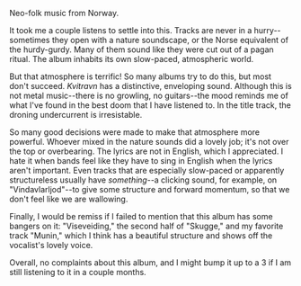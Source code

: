 Neo-folk music from Norway.

It took me a couple listens to settle into this. Tracks are never in a hurry--sometimes
they open with a nature soundscape, or the Norse equivalent of the hurdy-gurdy. Many of
them sound like they were cut out of a pagan ritual. The album inhabits its own 
slow-paced, atmospheric world.

But that atmosphere is terrific! So many albums try to do this, but most don't succeed.
*Kvitravn* has a distinctive, enveloping sound. Although this is not metal music--there
is no growling, no guitars--the mood reminds me of what I've found in the best doom that
I have listened to. In the title track, the droning undercurrent is
irresistable.

So many good decisions were made to make that atmosphere more powerful. Whoever mixed
in the nature sounds did a lovely job; it's not over the top or overbearing. The lyrics
are not in English, which I appreciated. I hate it when bands feel like they have to
sing in English when the lyrics aren't important. Even tracks that are especially
slow-paced or apparently structureless usually have *something*--a clicking sound, for
example, on "Vindavlarljod"--to give some structure and forward momentum, so that we
don't feel like we are wallowing.

Finally, I would be remiss if I failed to mention that this album has some bangers on it:
"Viseveiding," the second half of "Skugge," and my favorite track "Munin," which I think
has a beautiful structure and shows off the vocalist's lovely voice. 

Overall, no complaints about this album, and I might bump it up to a 3 if I am still
listening to it in a couple months.
